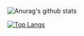 ![Anurag's github stats](https://github-readme-stats.vercel.app/api?username=amk9978&show_icons=true)


[![Top Langs](https://github-readme-stats.vercel.app/api/top-langs/?username=amk9978)](https://github.com/anuraghazra/github-readme-stats)
